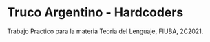# Truco Argentino - Hardcoders

Trabajo Practico para la materia Teoria del Lenguaje, FIUBA, 2C2021.

